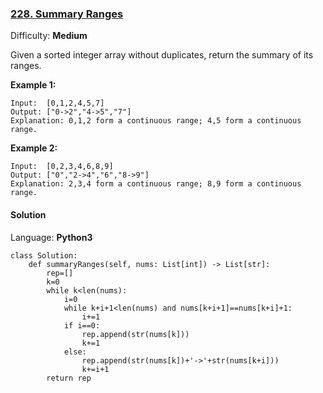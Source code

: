 ### [228\. Summary Ranges](https://leetcode.com/problems/summary-ranges/)

Difficulty: **Medium**


Given a sorted integer array without duplicates, return the summary of its ranges.

**Example 1:**

```
Input:  [0,1,2,4,5,7]
Output: ["0->2","4->5","7"]
Explanation: 0,1,2 form a continuous range; 4,5 form a continuous range.
```

**Example 2:**

```
Input:  [0,2,3,4,6,8,9]
Output: ["0","2->4","6","8->9"]
Explanation: 2,3,4 form a continuous range; 8,9 form a continuous range.
```


#### Solution

Language: **Python3**

```python3
class Solution:
    def summaryRanges(self, nums: List[int]) -> List[str]:
        rep=[]
        k=0
        while k<len(nums):
            i=0
            while k+i+1<len(nums) and nums[k+i+1]==nums[k+i]+1:
                i+=1
            if i==0:
                rep.append(str(nums[k]))
                k+=1
            else:
                rep.append(str(nums[k])+'->'+str(nums[k+i]))
                k+=i+1
        return rep
            
```
